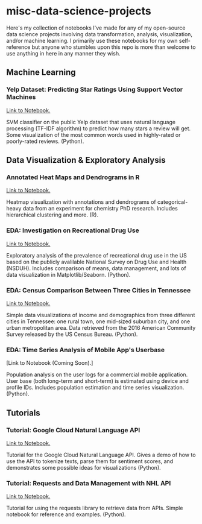 # misc-data-science-projects
Here's my collection of notebooks I've made for any of my open-source data science projects involving data transformation, analysis, visualization, and/or machine learning. I primarily use these notebooks for my own self-reference but anyone who stumbles upon this repo is more than welcome to use anything in here in any manner they wish.

## Machine Learning

### Yelp Dataset: Predicting Star Ratings Using Support Vector Machines

[Link to Notebook.](https://github.com/robaleman/misc-data-science-projects/blob/master/Yelp-Rating-Classification.ipynb)

SVM classifier on the public Yelp dataset that uses natural language processing (TF-IDF algorithm) to predict how many stars a review will get. Some visualization of the most common words used in highly-rated or poorly-rated reviews. (Python).

## Data Visualization & Exploratory Analysis

### Annotated Heat Maps and Dendrograms in R
[Link to Notebook.](https://github.com/robaleman/misc-data-science-projects/blob/master/Compound-Heatmap.ipynb)

Heatmap visualization with annotations and dendrograms of categorical-heavy data from an experiment for chemistry PhD research. Includes hierarchical clustering and more. (R).

### EDA: Investigation on Recreational Drug Use
[Link to Notebook.](https://github.com/robaleman/misc-data-science-projects/blob/master/Drugs-Prevalence%20and%20Demographics.ipynb)

Exploratory analysis of the prevalence of recreational drug use in the US based on the publicly avalilable National Survey on Drug Use and Health (NSDUH). Includes comparison of means, data management, and lots of data visualization in Matplotlib/Seaborn. (Python).

### EDA: Census Comparison Between Three Cities in Tennessee
[Link to Notebook.](https://github.com/robaleman/misc-data-science-projects/blob/master/TN_City_Demographics.ipynb)

Simple data visualizations of income and demographics from three different cities in Tennessee: one rural town, one mid-sized suburban city, and one urban metropolitan area. Data retrieved from the 2016 American Community Survey released by the US Census Bureau. (Python). 

### EDA: Time Series Analysis of Mobile App's Userbase
[Link to Notebook (Coming Soon).]

Population analysis on the user logs for a commercial mobile application. User base (both long-term and short-term) is estimated using device and profile IDs. Includes population estimation and time series visualization. (Python).

## Tutorials

### Tutorial: Google Cloud Natural Language API
[Link to Notebook.](https://github.com/robaleman/misc-data-science-projects/blob/master/Google-Cloud-Sentiment-Demo.ipynb)

Tutorial for the Google Cloud Natural Language API. Gives a demo of how to use the API to tokenize texts, parse them for sentiment scores, and demonstrates some possible ideas for visualizations (Python).

### Tutorial: Requests and Data Management with NHL API
[Link to Notebook.](https://github.com/robaleman/misc-data-science-projects/blob/master/NHL-Data-Retrieval.ipynb)

Tutorial for using the requests library to retrieve data from APIs. Simple notebook for reference and examples. (Python).


